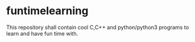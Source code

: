 # funtimelearning
This repository shall contain cool C,C++ and python/python3 programs to learn and have fun time with.

